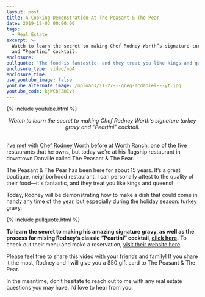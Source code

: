 ```yaml
---
layout: post
title: A Cooking Demonstration At The Peasant & The Pear
date: 2019-12-03 00:00:00
tags:
  - Real Estate
excerpt: >-
  Watch to learn the secret to making Chef Rodney Worth’s signature turkey gravy
  and “Peartini” cocktail.
enclosure:
pullquote: 'The food is fantastic, and they treat you like kings and queens!'
enclosure_type: video/mp4
enclosure_time:
use_youtube_image: false
youtube_alternate_image: /uploads/11-27---greg-mcdaniel---yt.jpg
youtube_code: kjWCbFZHIvY
---
```


{% include youtube.html %}

<center><em>Watch to learn the secret to making Chef Rodney Worth&rsquo;s signature turkey gravy and &ldquo;Peartini&rdquo; cocktail.</em></center>

<br>I’ve <u><a target="_blank" href="https://mcdanielcallahanblog.com/join-me-today-at-worth-ranch.html">met with Chef Rodney Worth before at Worth Ranch</a></u>, one of the five restaurants that he owns, but today we’re at his flagship restaurant in downtown Danville called The Peasant & The Pear.

The Peasant & The Pear has been here for about 15 years. It’s a great boutique, neighborhood restaurant. I can personally attest to the quality of their food—it's fantastic, and they treat you like kings and queens\!

Today, Rodney will be demonstrating how to make a dish that could come in handy any time of the year, but especially during the holiday season: turkey gravy.

{% include pullquote.html %}

**To learn the secret to making his amazing signature gravy, as well as the process for mixing Rodney’s classic “Peartini” cocktail, <u><a target="_blank" href="https://youtu.be/jpEg1dpCAmY">click here</a></u>.** To check out their menu and make a reservation, <u><a target="_blank" href="http://rodneyworth.com/peasant-pear/">visit their website here</a></u>.

Please feel free to share this video with your friends and family\! If you share it the most, Rodney and I will give you a $50 gift card to The Peasant & The Pear.

In the meantime, don’t hesitate to reach out to me with any real estate questions you may have. I’d love to hear from you.